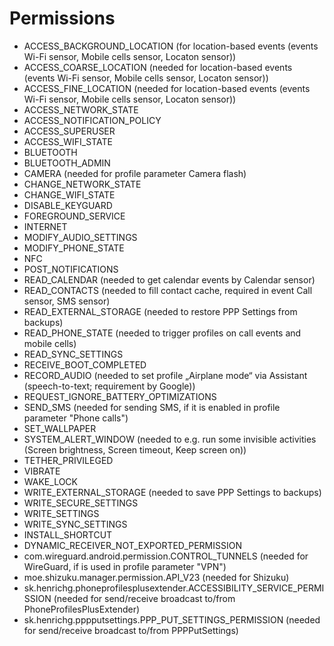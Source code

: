 Permissions
===========

- ACCESS_BACKGROUND_LOCATION (for location-based events (events Wi-Fi sensor, Mobile cells sensor, Locaton sensor))
- ACCESS_COARSE_LOCATION (needed for location-based events (events Wi-Fi sensor, Mobile cells sensor, Locaton sensor))
- ACCESS_FINE_LOCATION (needed for location-based events (events Wi-Fi sensor, Mobile cells sensor, Locaton sensor))
- ACCESS_NETWORK_STATE
- ACCESS_NOTIFICATION_POLICY
- ACCESS_SUPERUSER
- ACCESS_WIFI_STATE
- BLUETOOTH
- BLUETOOTH_ADMIN
- CAMERA (needed for profile parameter Camera flash)
- CHANGE_NETWORK_STATE
- CHANGE_WIFI_STATE
- DISABLE_KEYGUARD
- FOREGROUND_SERVICE
- INTERNET
- MODIFY_AUDIO_SETTINGS
- MODIFY_PHONE_STATE
- NFC
- POST_NOTIFICATIONS
- READ_CALENDAR (needed to get calendar events by Calendar sensor)
- READ_CONTACTS (needed to fill contact cache, required in event Call sensor, SMS sensor)
- READ_EXTERNAL_STORAGE (needed to restore PPP Settings from backups)
- READ_PHONE_STATE (needed to trigger profiles on call events and mobile cells)
- READ_SYNC_SETTINGS
- RECEIVE_BOOT_COMPLETED
- RECORD_AUDIO (needed to set profile „Airplane mode“ via Assistant (speech-to-text; requirement by Google))
- REQUEST_IGNORE_BATTERY_OPTIMIZATIONS
- SEND_SMS (needed for sending SMS, if it is enabled in profile parameter "Phone calls")
- SET_WALLPAPER
- SYSTEM_ALERT_WINDOW (needed to e.g. run some invisible activities (Screen brightness, Screen timeout, Keep screen on))
- TETHER_PRIVILEGED
- VIBRATE
- WAKE_LOCK
- WRITE_EXTERNAL_STORAGE (needed to save PPP Settings to backups)
- WRITE_SECURE_SETTINGS
- WRITE_SETTINGS
- WRITE_SYNC_SETTINGS
- INSTALL_SHORTCUT
- DYNAMIC_RECEIVER_NOT_EXPORTED_PERMISSION
- com.wireguard.android.permission.CONTROL_TUNNELS (needed for WireGuard, if is used in profile parameter "VPN")
- moe.shizuku.manager.permission.API_V23 (needed for Shizuku)
- sk.henrichg.phoneprofilesplusextender.ACCESSIBILITY_SERVICE_PERMISSION (needed for send/receive broadcast to/from PhoneProfilesPlusExtender)
- sk.henrichg.pppputsettings.PPP_PUT_SETTINGS_PERMISSION  (needed for send/receive broadcast to/from PPPPutSettings)

